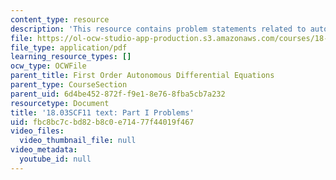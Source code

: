 ```yaml
---
content_type: resource
description: 'This resource contains problem statements related to autonomous equations. '
file: https://ol-ocw-studio-app-production.s3.amazonaws.com/courses/18-03sc-differential-equations-fall-2011/fbc8bc7cbd82b8c0e71477f44019f467_MIT18_03SCF11_ps3_s10q.pdf
file_type: application/pdf
learning_resource_types: []
ocw_type: OCWFile
parent_title: First Order Autonomous Differential Equations
parent_type: CourseSection
parent_uid: 6d4be452-872f-f9e1-8e76-8fba5cb7a232
resourcetype: Document
title: '18.03SCF11 text: Part I Problems'
uid: fbc8bc7c-bd82-b8c0-e714-77f44019f467
video_files:
  video_thumbnail_file: null
video_metadata:
  youtube_id: null
---
```

